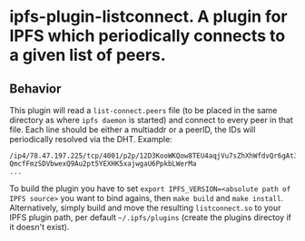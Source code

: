 # ipfs-plugin-listconnect. A plugin for IPFS which periodically connects to a given list of peers.

## Behavior

This plugin will read a ```list-connect.peers``` file (to be placed in the same directory as where ```ipfs daemon``` is started) and connect to every peer in that file.
Each line should be either a multiaddr or a peerID, the IDs will periodically resolved via the DHT.
Example:

    /ip4/78.47.197.225/tcp/4001/p2p/12D3KooWKQow8TEU4aqjVu7sZhXhWfdvQr6gAt3QgjPsxZZkEFhH
    QmcfFmzSDVbwexQ9Au2pt5YEXHK5xajwgaU6PpkbLWerMa
    ...
  
To build the plugin you have to set ```export IPFS_VERSION=<absolute path of IPFS source>``` you want to bind agains, then ```make build``` and ```make install```.
Alternatively, simply build and move the resulting ```listconnect.so``` to your IPFS plugin path, per default ```~/.ipfs/plugins``` (create the plugins directoy if it doesn't exist).
